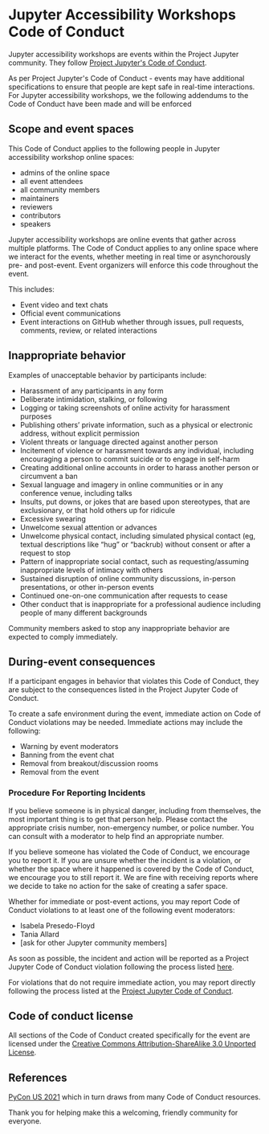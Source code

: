 # Jupyter Accessibility Workshops Code of Conduct

Jupyter accessibility workshops are events within the Project Jupyter community. They follow [Project Jupyter's Code of Conduct](https://jupyter.org/conduct/).

As per Project Jupyter's Code of Conduct - events may have additional specifications to ensure that people are kept safe in real-time interactions. For Jupyter accessibility workshops, we the following addendums to the Code of Conduct have been made and will be enforced

## Scope and event spaces

This Code of Conduct applies to the following people in Jupyter accessibility workshop online spaces:
- admins of the online space
- all event attendees
- all community members
- maintainers
- reviewers
- contributors
- speakers

Jupyter accessibility workshops are online events that gather across multiple platforms. The Code of Conduct applies to any online space where we interact for the events, whether meeting in real time or asynchorously pre- and post-event. Event organizers will enforce this code throughout the event.

This includes:
- Event video and text chats
- Official event communications 
- Event interactions on GitHub whether through issues, pull requests, comments, review, or related interactions

## Inappropriate behavior

Examples of unacceptable behavior by participants include:

- Harassment of any participants in any form
- Deliberate intimidation, stalking, or following
- Logging or taking screenshots of online activity for harassment purposes
- Publishing others’ private information, such as a physical or electronic address, without explicit permission
- Violent threats or language directed against another person
- Incitement of violence or harassment towards any individual, including encouraging a person to commit suicide or to engage in self-harm
- Creating additional online accounts in order to harass another person or circumvent a ban
- Sexual language and imagery in online communities or in any conference venue, including talks
- Insults, put downs, or jokes that are based upon stereotypes, that are exclusionary, or that hold others up for ridicule
- Excessive swearing
- Unwelcome sexual attention or advances
- Unwelcome physical contact, including simulated physical contact (eg, textual descriptions like “hug” or “backrub) without consent or after a request to stop
- Pattern of inappropriate social contact, such as requesting/assuming inappropriate levels of intimacy with others
- Sustained disruption of online community discussions, in-person presentations, or other in-person events
- Continued one-on-one communication after requests to cease
- Other conduct that is inappropriate for a professional audience including people of many different backgrounds

Community members asked to stop any inappropriate behavior are expected to comply immediately.

## During-event consequences

If a participant engages in behavior that violates this Code of Conduct, they are subject to the consequences listed in the Project Jupyter Code of Conduct.

To create a safe environment during the event, immediate action on Code of Conduct violations may be needed. Immediate actions may include the following:
- Warning by event moderators
- Banning from the event chat
- Removal from breakout/discussion rooms
- Removal from the event

### Procedure For Reporting Incidents

If you believe someone is in physical danger, including from themselves, the most important thing is to get that person help. Please contact the appropriate crisis number, non-emergency number, or police number. You can consult with a moderator to help find an appropriate number.

If you believe someone has violated the Code of Conduct, we encourage you to report it. If you are unsure whether the incident is a violation, or whether the space where it happened is covered by the Code of Conduct, we encourage you to still report it. We are fine with receiving reports where we decide to take no action for the sake of creating a safer space.

Whether for immediate or post-event actions, you may report Code of Conduct violations to at least one of the following event moderators:
- Isabela Presedo-Floyd
- Tania Allard
- [ask for other Jupyter community members]

As soon as possible, the incident and action will be reported as a Project Jupyter Code of Conduct violation following the process listed [here](https://jupyter.org/conduct/).

For violations that do not require immediate action, you may report directly following the process listed at the [Project Jupyter Code of Conduct](https://jupyter.org/conduct/).

## Code of conduct license

All sections of the Code of Conduct created specifically for the event are licensed under the [Creative Commons Attribution-ShareAlike 3.0 Unported License](https://creativecommons.org/licenses/by-sa/3.0/).

## References
[PyCon US 2021](https://us.pycon.org/2021/about/code-of-conduct/) which in turn draws from many Code of Conduct resources. 

Thank you for helping make this a welcoming, friendly community for everyone.